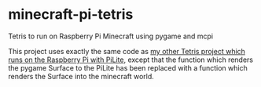 minecraft-pi-tetris
===================

Tetris to run on Raspberry Pi Minecraft using pygame and mcpi

This project uses exactly the same code as [my other Tetris project which runs on the Raspberry Pi with PiLite](https://github.com/shblythe/python2-pilite), except that the function which renders the pygame Surface to the PiLite has been replaced with a function which renders the Surface into the minecraft world.
